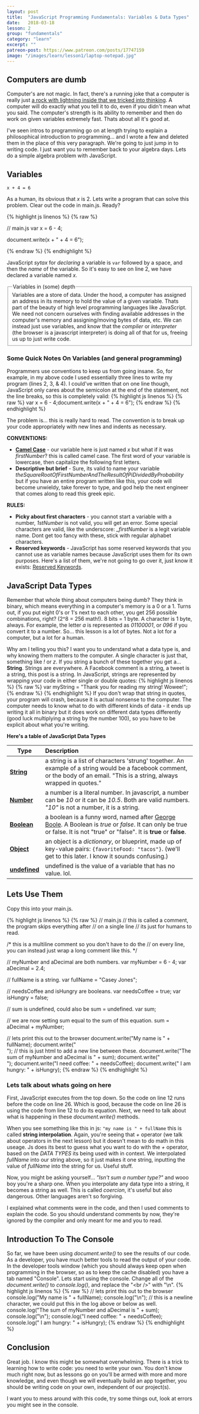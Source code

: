 ```yaml
---
layout: post
title:  "JavaScript Programming Fundamentals: Variables & Data Types"
date:   2018-03-18
lesson: 2
group: "fundamentals"
category: "learn"
excerpt: ""
patreon-post: https://www.patreon.com/posts/17747159
image: "/images/learn/lesson1/laptop-notepad.jpg"
---
```


## Computers are dumb
Computer's are not magic. In fact, there's a running joke that a computer is really just [a rock with lightning inside that we tricked into thinking](https://twitter.com/daisyowl/status/841802094361235456). A computer will do exactly what you tell it to do, even if you didn't mean what you said. The computer's strength is its ability to remember and then do work on given variables extremely fast. Thats about all it's good at.

I've seen intros to programming go on at length trying to explain a philosophical introduction to programming... and I wrote a few and deleted them in the place of this very paragraph. We're going to just jump in to writing code. I just want you to remember back to your algebra days. Lets do a simple algebra problem with JavaScript.

## Variables
`x + 4 = 6`

As a human, its obvious that _x_ is 2. Lets write a program that can solve this problem. Clear out the code in main.js. Ready?

{% highlight js linenos %}
{% raw %}

// main.js
var x = 6 - 4;

document.write(x + " + 4 = 6"); 

{% endraw %}
{% endhighlight %}

JavaScript _sytax_ for _declaring_ a variable is `var` followed by a space, and then the _name_ of the variable. So it's easy to see on line 2, we have declared a variable named _x_.

<fieldset class="box"><legend>Variables in (some) depth</legend>
Variables are a store of data. Under the hood, a computer has assigned an address in its memory to hold the value of a given variable. Thats part of the beauty of high level programming languages like JavaScript. We need not concern ourselves with finding available addresses in the computer's memory and assigning/moving bytes of data, etc. We can instead just use variables, and know that the <i>compiler</i> or <i>interpreter</i> (the browser is a javascript interpreter) is doing all of that for us, freeing us up to just write code.
</fieldset>

### Some Quick Notes On Variables (and general programming)
Programmers use conventions to keep us from going insane. So, for example, in my above code I used essentially three lines to write my program (lines 2, 3, & 4). I could've written that on one line though, JavaScript only cares about the semicolon at the end of the statement, not the line breaks, so this is completely valid:
{% highlight js linenos %}
{% raw %}
var x = 6 - 4;document.write(x + " + 4 = 6");
{% endraw %}
{% endhighlight %}

The problem is... this is really hard to read. The convention is to break up your code appropriately with new lines and indents as necessary.

**CONVENTIONS:**

- **[Camel Case](https://en.wikipedia.org/wiki/Camel_case)** - our variable here is just named _x_ but what if it was _firstNumber_? this is called camel case. The first word of your variable is lowercase, then capitalize the following first letters.
- **Descriptive but brief** - Sure, its valid to name your variable _theSquareRootOfFirstNumberAndTheResultOfPiDividedByProbability_ but if you have an entire program written like this, your code will become unwieldy, take forever to type, and god help the next engineer that comes along to read this greek epic.

**RULES:**
- **Picky about first characters** - you cannot start a variable with a number, _1stNumber_ is not valid, you will get an error. Some special characters are valid, like the underscore: _\_firstNumber_ is a legit variable name. Dont get too fancy with these, stick with regular alphabet characters.
- **Reserved keywords** - JavaScript has some reserved keywords that you cannot use as variable names because JavaScript uses them for its own purposes. Here's a list of them, we're not going to go over it, just know it exists: [Reserved Keywords](https://developer.mozilla.org/en-US/docs/Web/JavaScript/Reference/Lexical_grammar#Keywords).


## JavaScript Data Types
Remember that whole thing about computers being dumb? They think in binary, which means everything in a computer's memory is a 0 or a 1. Turns out, if you put eight 0's or 1's next to each other, you get 256 possible combinations, right? (2^8 = 256 math!). 8 bits = 1 byte. A character is 1 byte, always. For example, the letter _a_ is represented as _01100001_, or _096_ if you convert it to a number.  So... this lesson is a lot of bytes. Not a lot for a computer, but a lot for a human.

Why am I telling you this? I want you to understand what a data type is, and why knowing them matters to the computer. A single character is just that, something like _!_ or _z_. If you string a bunch of these together you get a... **String**. Strings are everywhere. A Facebook comment is a string, a tweet is a string, this post is a string. In JavaScript, strings are represented by wrapping your code in either single or double quotes:
{% highlight js linenos %}
{% raw %}
var myString = "Thank you for reading my string! Wowee!";
{% endraw %}
{% endhighlight %}
If you don't wrap that string in quotes, your program will crash, because it is actual nonsense to the computer. The computer needs to know what to do with different kinds of data - it ends up writing it all in binary but it does work on different data types differently (good luck multiplying a string by the number 100), so you have to be explicit about what you're writing.

**Here's a table of JavaScript Data Types**

| Type         | Description  |
| ------------ |:-------------|
|[**String**](https://developer.mozilla.org/en-US/docs/Web/JavaScript/Guide/Text_formatting)    | a string is a list of characters 'strung' together. An example of a string would be a facebook comment, or the body of an      email. "This is a string, always wrapped in quotes." |
|[**Number**](https://developer.mozilla.org/en-US/docs/Web/JavaScript/Data_structures#Number_type)    | a number is a literal number. In javascript, a number can be _10_ or it can be _10.5_. Both are valid numbers. _"10"_ is not a number, it is a string.      |
|[**Boolean**](https://developer.mozilla.org/en-US/docs/Web/JavaScript/Data_structures#Boolean_type)   | a boolean is a funny word, named after [George Boole](https://en.wikipedia.org/wiki/George_Boole). A Boolean is _true_ or _false_. It can only be true or false. It is not "true" or "false". It is **true** or **false**. |
|[**Object**](https://developer.mozilla.org/en-US/docs/Web/JavaScript/Data_structures#Objects)    | an object is a _dictionary_, or blueprint, made up of key-value pairs: `{favoriteFood: "tacos"}`. (we'll get to this later. I know it sounds confusing.) |
|[**undefined**](https://developer.mozilla.org/en-US/docs/Web/JavaScript/Data_structures#Undefined_type) | undefined is the value of a variable that has no value. lol. |



## Lets Use Them
Copy this into your main.js.

{% highlight js linenos %}
{% raw %}
// main.js
// this is called a comment, the program skips everything after // on a single line
// its just for humans to read.

/*
this is a multiline comment
so you don't have to do the // on every line,
you can instead just wrap a long comment like this.
*/

// myNumber and aDecimal are both numbers.
var myNumber = 6 - 4;
var aDecimal = 2.4;

// fullName is a string.
var fullName = "Casey Jones";

// needsCoffee and isHungry are booleans.
var needsCoffee = true;
var isHungry = false;

// sum is undefined, could also be sum = undefined.
var sum;

// we are now setting sum equal to the sum of this equation.
sum = aDecimal + myNumber;

// lets print this out to the browser
document.write("My name is " + fullName);
document.write("<br />"); // this is just html to add a new line between these.
document.write("The sum of myNumber and aDecimal is " + sum);
document.write("<br />");
document.write("I need coffee: " + needsCoffee);
document.write(" I am hungry: " + isHungry);
{% endraw %}
{% endhighlight %}

### Lets talk about whats going on here
First, JavaScript executes from the top down. So the code on line 12 runs before the code on line 26. Which is good, because the code on line 26 is using the code from line 12 to do its equation. Next, we need to talk about what is happening in these _document.write()_ methods.

When you see something like this in js: `"my name is " + fullName` this is called **string interpolation**. Again, you're seeing that _+_ operator (we talk about operators in the next lesson) but it doesn't mean to do math in this useage. Js does its best to guess what you want to do with the _+_ operator, based on the _DATA TYPES_ its being used with in context. We interpolated _fullName_ into our string above, so it just makes it one string, inputting the value of _fullName_ into the string for us. Useful stuff. 

Now, you might be asking yourself... _"Isn't sum a number type?"_ and wooo boy you're a sharp one. When you interpolate any data type into a string, it becomes a string as well. This is called _coercion_, it's useful but also dangerous. Other languages aren't so forgiving.

I explained what comments were in the code, and then I used comments to explain the code. So you should understand comments by now, they're ignored by the compiler and only meant for me and you to read.

## Introduction To The Console
So far, we have been using _document.write()_ to see the results of our code. As a developer, you have much better tools to read the output of your code. In the developer tools window (which you should always keep open when programming in the browser, so as to keep the cache disabled) you have a tab named "Console". Lets start using the console. Change all of the _document.write()_ to _console.log()_, and replace the "\<br />" with "\n".
{% highlight js linenos %}
{% raw %}
// lets print this out to the browser
console.log("My name is " + fullName);
console.log("\n"); // this is a newline character, we could put this in the log above or below as well.
console.log("The sum of myNumber and aDecimal is " + sum);
console.log("\n");
console.log("I need coffee: " + needsCoffee);
console.log(" I am hungry: " + isHungry);
{% endraw %}
{% endhighlight %}

## Conclusion
Great job. I know this might be somewhat overwhelming. There is a trick to learning how to write code: you need to write your own. You don't know much right now, but as lessons go on you'll be armed with more and more knowledge, and even though we will eventually build an app together, you should be writing code on your own, independent of our project(s).

I want you to mess around with this code, try some things out, look at errors you might see in the console.